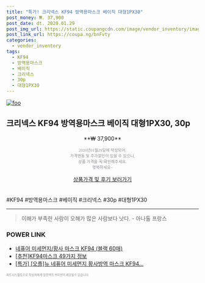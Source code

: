 ```yaml
--- 
title: "특가! 크리넥스 KF94 방역용마스크 베이직 대형1PX30" 
post_money: ₩. 37,900 
post_date: dt. 2020.01.29 
post_img_url: https://static.coupangcdn.com/image/vendor_inventory/images/2019/02/14/11/3/7717f99e-9d15-4309-865a-fc6346c3a48c.jpg 
post_link_url: https://coupa.ng/bnFvty 
categories: 
  - vendor_inventory 
tags: 
  - KF94 
  - 방역용마스크 
  - 베이직 
  - 크리넥스 
  - 30p 
  - 대형1PX30 
--- 
```

[![foo](https://static.coupangcdn.com/image/vendor_inventory/images/2019/02/14/11/3/7717f99e-9d15-4309-865a-fc6346c3a48c.jpg)](https://coupa.ng/bnFvty) 

## 크리넥스 KF94 방역용마스크 베이직 대형1PX30, 30p 
<p style="text-align: center;">**₩ 37,900**</p> 
<p style="text-align: center;"><span style="color: #898c8f; font-family: Georgia,Times,serif; font-size: 0.75em;">2020년01월29일에 작성되어, <br>가격변동 및 추가할인이 있을 수 있으니,<br> 상품 가격을 꼭!확인해주세요.<br>행복하세요~</span> 
</p>	 
<div markdown="0" style="text-align: center;"><a href="https://coupa.ng/bnFvty" class="btn btn--success">상품가격 및 후기 보러가기</a></div> 
<br><br> 
  #KF94 #방역용마스크 #베이직 #크리넥스 #30p #대형1PX30 
<hr> 

> 이해가 부족한 사람이 오해가 많은 사람보다 낫다. - 아나톨 프랑스 


### POWER LINK

* <a href="https://blog.naver.com/santokki14/221784987562" target="_blank">네퓨어 미세먼지/황사 마스크 KF94 (블랙 60매)</a>
* <a href="https://blog.naver.com/fasyy4321/221785032924" target="_blank">[추천]KF94마스크 49가지 정보</a>
* <a href="https://blog.naver.com/sakai111/221788415044" target="_blank">[특가] [오플]뉴 네퓨어 미세먼지 황사방역 마스크 KF94...</a>

<span style="color: #898c8f; font-family: Georgia,Times,serif; font-size: 0.55em;">파트너스활동으로 작성자에게 일정액의 커미션이 제공될수 있습니다.</span> 
